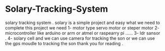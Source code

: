 # Solary-Tracking-System
solary tracking system .
solary is a simple project and easy 
what we need to complete this project 
we need 
1- motor type servo motor or steper motor
2- microcontroller like arduino or arm or atmel or raspearry pi ...... 
3- ldr sansor .
4- solary cell
and we can use camera for tracking the son or
we can use the gps moudle to tracking the son
thank you for reading .
